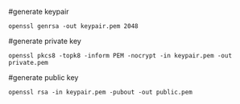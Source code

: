 #generate keypair

    openssl genrsa -out keypair.pem 2048

#generate private key

    openssl pkcs8 -topk8 -inform PEM -nocrypt -in keypair.pem -out private.pem

#generate public key 

    openssl rsa -in keypair.pem -pubout -out public.pem

